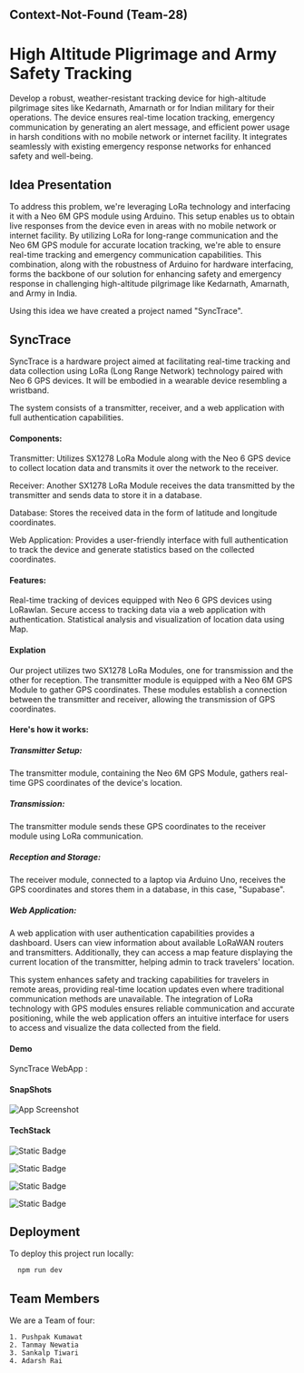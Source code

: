
## Context-Not-Found (Team-28)
# High Altitude Pligrimage and Army Safety Tracking

Develop a robust, weather-resistant tracking device for high-altitude pilgrimage sites like Kedarnath, Amarnath or for Indian military for their operations. The device ensures real-time location tracking, emergency communication by generating an alert message, and efficient power usage in harsh conditions with no mobile network or internet facility. It integrates seamlessly with existing emergency response networks for enhanced safety and well-being.

## Idea Presentation

To address this problem, we're leveraging LoRa technology and interfacing it with a Neo 6M GPS module using Arduino. This setup enables us to obtain live responses from the device even in areas with no mobile network or internet facility. By utilizing LoRa for long-range communication and the Neo 6M GPS module for accurate location tracking, we're able to ensure real-time tracking and emergency communication capabilities. This combination, along with the robustness of Arduino for hardware interfacing, forms the backbone of our solution for enhancing safety and emergency response in challenging high-altitude pilgrimage like Kedarnath, Amarnath, and Army in India.

Using this idea we have created a project named "SyncTrace".
## SyncTrace

SyncTrace is a hardware project aimed at facilitating real-time tracking and data collection using LoRa (Long Range Network) technology paired with Neo 6 GPS devices. It will be embodied in a wearable device resembling a wristband.

The system consists of a transmitter, receiver, and a web application with full authentication capabilities. 


#### Components:
Transmitter: Utilizes SX1278 LoRa Module along with the Neo 6 GPS device to collect location data and transmits it over the network to the receiver.

Receiver: Another SX1278 LoRa Module receives the data transmitted by the transmitter and sends data to store it in a database.

Database: Stores the received data in the form of latitude and longitude coordinates.

Web Application: Provides a user-friendly interface with full authentication to track the device and generate statistics based on the collected coordinates.


#### Features:
Real-time tracking of devices equipped with Neo 6 GPS devices using LoRawlan.
Secure access to tracking data via a web application with authentication.
Statistical analysis and visualization of location data using Map.

#### Explation
Our project utilizes two SX1278 LoRa Modules, one for transmission and the other for reception. The transmitter module is equipped with a Neo 6M GPS Module to gather GPS coordinates. These modules establish a connection between the transmitter and receiver, allowing the transmission of GPS coordinates.

#### Here's how it works:

##### Transmitter Setup: 
The transmitter module, containing the Neo 6M GPS Module, gathers real-time GPS coordinates of the device's location.
##### Transmission: 
The transmitter module sends these GPS coordinates to the receiver module using LoRa communication.
#####  Reception and Storage: 
The receiver module, connected to a laptop via Arduino Uno, receives the GPS coordinates and stores them in a database, in this case, "Supabase".
##### Web Application: 
A web application with user authentication capabilities provides a dashboard. Users can view information about available LoRaWAN routers and transmitters. Additionally, they can access a map feature displaying the current location of the transmitter, helping admin to track travelers' location.

This system enhances safety and tracking capabilities for travelers in remote areas, providing real-time location updates even where traditional communication methods are unavailable. The integration of LoRa technology with GPS modules ensures reliable communication and accurate positioning, while the web application offers an intuitive interface for users to access and visualize the data collected from the field.
#### Demo

SyncTrace WebApp : 


#### SnapShots

![App Screenshot](https://via.placeholder.com/468x300?text=App+Screenshot+Here)


#### TechStack

![Static Badge](https://img.shields.io/badge/NextJS-black)

![Static Badge](https://img.shields.io/badge/RestAPI-blue)

![Static Badge](https://img.shields.io/badge/SupaBase-green)

![Static Badge](https://img.shields.io/badge/Vercel-black)


## Deployment

To deploy this project run locally:

```bash
  npm run dev
```



## Team Members

We are a Team of four:

    1. Pushpak Kumawat 
    2. Tanmay Newatia
    3. Sankalp Tiwari
    4. Adarsh Rai